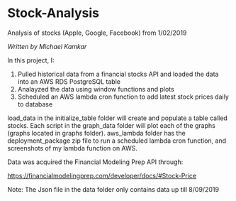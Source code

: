 # Stock-Analysis

Analysis of stocks (Apple, Google, Facebook) from 1/02/2019

_Written by Michael Kamkar_

In this project, I:

1. Pulled historical data from a financial stocks API and loaded the data into an AWS RDS PostgreSQL table
2. Analayzed the data using window functions and plots
3. Scheduled an AWS lambda cron function to add latest stock prices daily to database

load_data in the initialize_table folder will create and populate a table called stocks.
Each script in the graph_data folder will plot each of the graphs (graphs located in graphs folder).
aws_lambda folder has the deployment_package zip file to run a scheduled lambda cron function, and screenshots of my lambda function on AWS.

Data was acquired the Financial Modeling Prep API through:

https://financialmodelingprep.com/developer/docs/#Stock-Price

Note: The Json file in the data folder only contains data up till 8/09/2019

